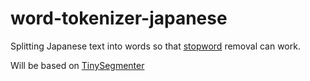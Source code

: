 # word-tokenizer-japanese
Splitting Japanese text into words so that [stopword](https://github.com/fergiemcdowall/stopword) removal can work. 

Will be based on [TinySegmenter](https://github.com/taku910/tinysegmenter)

